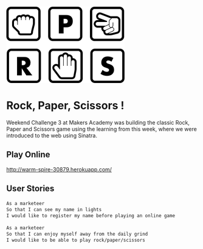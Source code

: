 ![RPS Logo](public/img/logo.png)

# Rock, Paper, Scissors !
Weekend Challenge 3 at Makers Academy was building the classic Rock, Paper and Scissors game using the learning from this week, where we were introduced to the web using Sinatra.


## Play Online

http://warm-spire-30879.herokuapp.com/


## User Stories

```
As a marketeer
So that I can see my name in lights
I would like to register my name before playing an online game

As a marketeer
So that I can enjoy myself away from the daily grind
I would like to be able to play rock/paper/scissors
```


